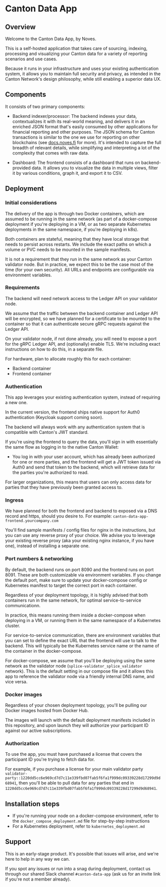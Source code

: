 # Canton Data App

## Overview

Welcome to the Canton Data App, by Noves.

This is a self-hosted application that takes care of sourcing, indexing, processing and visualizing your Canton data for a variety of reporting scenarios and use cases.

Because it runs in your infrastructure and uses your existing authentication system, it allows you to maintain full security and privacy, as intended in the Canton Network's design philosophy, while still enabling a superior data UX.

## Components

It consists of two primary components:

- Backend indexer/processor: The backend indexes your data, contextualizes it with its real-world meaning, and delivers it in an enriched JSON format that's easily consumed by other applications for financial reporting and other purposes. The JSON schema for Canton transactions is similar to the one we use for reporting on other blockchains (see [docs.noves.fi](https://docs.noves.fi) for more). It's intended to capture the full breadth of relevant details, while simplifying and interpreting a lot of the complexity that comes with raw data.

- Dashboard: The frontend consists of a dashboard that runs on backend-provided data. It allows you to visualize the data in multiple views, filter it by various conditions, graph it, and export it to CSV.

## Deployment

### Initial considerations

The delivery of the app is through two Docker containers, which are assumed to be running in the same network (as part of a docker-compose deployment if you're deploying in a VM, or as two separate Kubernetes deployments in the same namespace, if you're deploying in k8s).

Both containers are stateful, meaning that they have local storage that needs to persist across restarts. We include the exact paths on which a volume or PVC needs to be mounted in the sample manifests.

It is not a requirement that they run in the same network as your Canton validator node. But in practice, we expect this to be the case most of the time (for your own security). All URLs and endpoints are configurable via environment variables.

### Requirements

The backend will need network access to the Ledger API on your validator node.

We assume that the traffic between the backend container and Ledger API will be encrypted, so we have planned for a certificate to be mounted to the container so that it can authenticate secure gRPC requests against the Ledger API.

On your validator node, if not done already, you will need to expose a port for the gRPC Ledger API, and (optionally) enable TLS. We're including exact instructions on how to do this, in a separate file.

For hardware, plan to allocate roughly this for each container:
- Backend container
- Frontend container

### Authentication 

This app leverages your existing authentication system, instead of requiring a new one.

In the current version, the frontend ships native support for Auth0 authentication (Keycloak support coming soon).

The backend will always work with any authentication system that is compatible with Canton's JWT standard.

If you're using the frontend to query the data, you'll sign in with essentially the same flow as logging in to the native Canton Wallet:

- You log in with your user account, which has already been authorized for one or more parties, and the frontend will get a JWT token issued via Auth0 and send that token to the backend, which will retrieve data for the parties you're authorized to read.

For larger organizations, this means that users can only access data for parties that they have previously been granted access to.

### Ingress

We have planned for both the frontend and backend to exposed via a DNS record and https, should you desire to. For example: `canton-data-app-frontend.yourcompany.com`

You'll find sample manifests / config files for nginx in the instructions, but you can use any reverse proxy of your choice. We advise you to leverage your existing reverse proxy (aka your existing nginx instance, if you have one), instead of installing a separate one.

### Port numbers & networking

By default, the backend runs on port 8090 and the frontend runs on port 8091. These are both customizable via environment variables. If you change the default port, make sure to update your docker-compose config or Kubernetes manifest to target the correct port in each container.

Regardless of your deployment topology, it is highly advised that both containers run in the same network, for optimal service-to-service communicationn.

In practice, this means running them inside a docker-compose when deploying in a VM, or running them in the same namespace of a Kubernetes cluster.

For service-to-service communication, there are environment variables that you can set to define the exact URL that the frontend will use to talk to the backend. This will typically be the Kubernetes service name or the name of the container in the docker-compose.

For docker-compose, we assume that you'll be deploying using the same network as the validator node (`splice-validator_splice_validator` network). This is the default setting in our compose file and it allows this app to reference the validator node via a friendly internal DNS name, and vice versa.

### Docker images

Regardless of your chosen deployment topology, you'll be pulling our Docker images hosted from Docker Hub.

The images will launch with the default deployment manifests included in this repository, and upon launch they will authorize your participant ID against our active subscriptions.

### Authorization

To use the app, you must have purchased a license that covers the participant ID you're trying to fetch data for.

For example,  if you purchase a license for your main validator party `validator-party::1220dd5cc6e969cd7d7c11e339fbd07fab5f6fa1f999dc09339228d17299d9d68941`, then you'll be able to pull data for any parties that end in `1220dd5cc6e969cd7d7c11e339fbd07fab5f6fa1f999dc09339228d17299d9d68941`.

## Installation steps

- If you're running your node on a docker-compose environment, refer to the `docker_compose_deployment.md` file for step-by-step instructions
- For a Kubernetes deployment, refer to `kubernetes_deployment.md`

## Support

This is an early-stage product. It's possible that issues will arise, and we're here to help in any way we can.

If you spot any issues or run into a snag during deployment, contact us through our shared Slack channel `#canton-data-app` (ask us for an invite link if you're not a member already).
